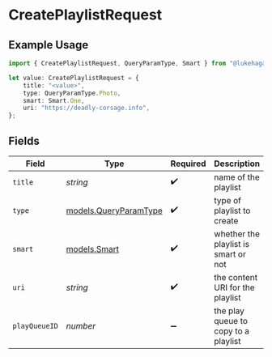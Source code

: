# CreatePlaylistRequest

## Example Usage

```typescript
import { CreatePlaylistRequest, QueryParamType, Smart } from "@lukehagar/plexjs";

let value: CreatePlaylistRequest = {
    title: "<value>",
    type: QueryParamType.Photo,
    smart: Smart.One,
    uri: "https://deadly-corsage.info",
};
```

## Fields

| Field                                                | Type                                                 | Required                                             | Description                                          |
| ---------------------------------------------------- | ---------------------------------------------------- | ---------------------------------------------------- | ---------------------------------------------------- |
| `title`                                              | *string*                                             | :heavy_check_mark:                                   | name of the playlist                                 |
| `type`                                               | [models.QueryParamType](../models/queryparamtype.md) | :heavy_check_mark:                                   | type of playlist to create                           |
| `smart`                                              | [models.Smart](../models/smart.md)                   | :heavy_check_mark:                                   | whether the playlist is smart or not                 |
| `uri`                                                | *string*                                             | :heavy_check_mark:                                   | the content URI for the playlist                     |
| `playQueueID`                                        | *number*                                             | :heavy_minus_sign:                                   | the play queue to copy to a playlist                 |